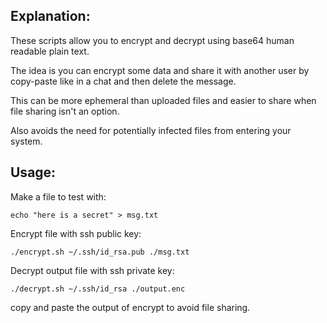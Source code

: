 ## Explanation:

These scripts allow you to encrypt and decrypt using base64 human readable plain text. 

The idea is you can encrypt some data and share it with another user by copy-paste like in a chat and then delete the message.

This can be more ephemeral than uploaded files and easier to share when file sharing isn't an option. 

Also avoids the need for potentially infected files from entering your system. 


## Usage:

Make a file to test with:

    echo "here is a secret" > msg.txt

Encrypt file with ssh public key:

    ./encrypt.sh ~/.ssh/id_rsa.pub ./msg.txt

Decrypt output file with ssh private key:

    ./decrypt.sh ~/.ssh/id_rsa ./output.enc


copy and paste the output of encrypt to avoid file sharing.
